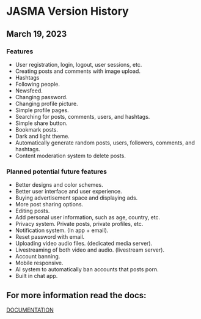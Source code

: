 # JASMA Version History

## March 19, 2023

### Features

- User registration, login, logout, user sessions, etc.
- Creating posts and comments with image upload.
- Hashtags
- Following people.
- Newsfeed.
- Changing password.
- Changing profile picture.
- Simple profile pages.
- Searching for posts, comments, users, and hashtags.
- Simple share button.
- Bookmark posts.
- Dark and light theme.
- Automatically generate random posts, users, followers, comments, and hashtags.
- Content moderation system to delete posts.

### Planned potential future features

- Better designs and color schemes.
- Better user interface and user experience.
- Buying advertisement space and displaying ads.
- More post sharing options.
- Editing posts.
- Add personal user information, such as age, country, etc.
- Privacy system. Private posts, private profiles, etc.
- Notification system. (In app + email).
- Reset password with email.
- Uploading video audio files. (dedicated media server).
- Livestreaming of both video and audio. (livestream server).
- Account banning.
- Mobile responsive.
- AI system to automatically ban accounts that posts porn.
- Built in chat app. 

## For more information read the docs:

[DOCUMENTATION](https://github.com/steph-koopmanschap/jasma/blob/main/DOCS.md)
